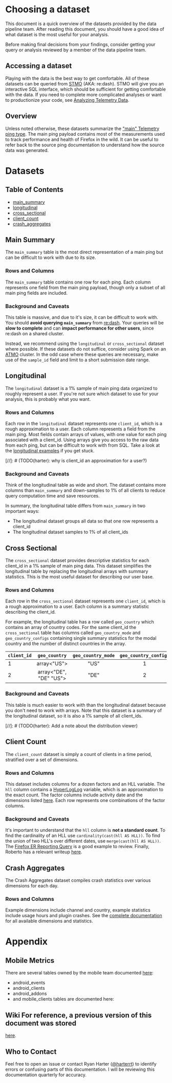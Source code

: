 # Choosing a dataset

This document is a quick overview of the datasets provided by the data pipeline
team.  After reading this document, you should have a good idea of what dataset
is the most useful for your analysis.

Before making final decisions from your findings, consider getting your query
or analysis reviewed by a member of the data pipeline team.

## Accessing a dataset

Playing with the data is the best way to get comfortable.  All of these
datasets can be queried from [STMO](http://sql.telemetry.mozilla.org) (AKA:
re:dash).  STMO will give you an interactive SQL interface, which should be
sufficient for getting comfortable with the data.  If you need to complete more
complicated analyses or want to productionize your code, see [Analyzing
Telemetry Data](analyzing_telemetry_data.md).

## Overview

Unless noted otherwise, these datasets summarize the ["main" Telemetry ping
type](https://gecko.readthedocs.io/en/latest/toolkit/components/telemetry/telemetry/data/main-ping.html).
The main ping payload contains most of the measurements used to track
performance and health of Firefox in the wild.  It can be useful to refer back
to the source ping documentation to understand how the source data was
generated.

# Datasets
## Table of Contents
* [main_summary](#main-summary)
* [longitudinal](#longitudinal)
* [cross_sectional](#cross-sectional)
* [client_count](#client-count)
* [crash_aggregates](#crash-aggregates)

## Main Summary
The `main_summary` table is the most direct representation of a main ping but
can be difficult to work with due to its size. 

### Rows and Columns
The `main_summary` table contains one row for each ping.  Each column
represents one field from the main ping payload, though only a subset of all
main ping fields are included.

### Background and Caveats
This table is massive, and due to it's size, it can be difficult to work with.
You should **avoid querying `main_summary`** from
[re:dash](sql.telemetry.mozilla.com).  Your queries will be **slow to
complete** and can **impact performance for other users**, since re:dash on a
shared cluster.

Instead, we recommend using the `longitudinal` or `cross_sectional` dataset
where possible.  If these datasets do not suffice, consider using Spark on an
[ATMO](analysis.telemetry.mozilla.com) cluster.  In the odd case where these
queries are necessary, make use of the `sample_id` field and limit to a short
submission date range.

## Longitudinal

The `longitudinal` dataset is a 1% sample of main ping data organized to
roughly represent a user. If you're not sure which dataset to use for your
analysis, this is probably what you want.

### Rows and Columns
Each row in the `longitudinal` dataset represents one `client_id`, which is a
rough approximation to a user.  Each column represents a field from the main
ping.  Most fields contain arrays of values, with one value for each ping
associated with a client_id. Using arrays give you access to the raw data from
each ping, but can be difficult to work with from SQL.  Take a look at the
[longitudinal examples](longitudinal_examples.md) if you get stuck.

[//]: # (TODO(harter): why is client_id an approximation for a user?)

### Background and Caveats
Think of the longitudinal table as wide and short.  The dataset contains more
columns than `main_summary` and down-samples to 1% of all clients to reduce
query computation time and save resources.

In summary, the longitudinal table differs from `main_summary` in two important
ways:
* The longitudinal dataset groups all data so that one row represents a client_id
* The longitudinal dataset samples to 1% of all client_ids

## Cross Sectional

The `cross_sectional` dataset provides descriptive statistics for each
client_id in a 1% sample of main ping data. This dataset simplifies the
longitudinal table by replacing the longitudinal arrays with summary
statistics. This is the most useful dataset for describing our user base.

### Rows and Columns
Each row in the `cross_sectional` dataset represents one `client_id`, which is
a rough approximation to a user.  Each column is a summary statistic describing
the client_id.

For example, the longitudinal table has a row called `geo_country` which
contains an array of country codes. For the same client_id the
`cross_sectional` table has columns called `geo_country_mode` and
`geo_country_configs` containing single summary statistics for the modal country and the
number of distinct countries in the array.

| `client_id` | `geo_country`          | `geo_country_mode` | `geo_country_configs`|
| ----------- |:----------------------:|:------------------:|:--------------------:|
| 1           | array<"US">            | "US"               | 1                    |
| 2           | array<"DE", "DE" "US"> | "DE"               | 2                    |

### Background and Caveats


This table is much easier to work with than the longitudinal dataset because
you don't need to work with arrays.  Note that this dataset is a summary of the
longitudinal dataset, so it is also a 1% sample of all client_ids. 

[//]: # (TODO(harter): Add a note about the distribution viewer)

## Client Count
The `client_count` dataset is simply a count of clients in a time period,
stratified over a set of dimensions.

### Rows and Columns
This dataset includes columns for a dozen factors and an HLL variable.
The `hll` column contains a [HyperLogLog](https://en.wikipedia.org/wiki/HyperLogLog) variable, which is an approximation to the exact count.
The factor columns include activity date and the dimensions listed [here](https://github.com/mozilla/telemetry-batch-view/blob/master/src/main/scala/com/mozilla/telemetry/views/ClientCountView.scala#L22).
Each row represents one combinations of the factor columns.

### Background and Caveats
It's important to understand that the `hll` column is **not a standard count**.
To find the cardinality of an HLL use `cardinality(cast(hll AS HLL))`.
To find the union of two HLL's over different dates, use `merge(cast(hll AS HLL))`.
The [Firefox ER Reporting Query](https://sql.telemetry.mozilla.org/queries/81/source#129) is a good example to review.
Finally, Roberto has a relevant writeup [here](https://robertovitillo.com/2016/04/12/measuring-product-engagment-at-scale/).

## Crash Aggregates
The Crash Aggregates dataset compiles crash statistics over various dimensions for each day.

### Rows and Columns
Example dimensions include channel and country, example statistics include
usage hours and plugin crashes. See the [complete documentation](CrashAggregateView.md) for all
available dimensions and statistics.

# Appendix

## Mobile Metrics

There are several tables owned by the mobile team documented
[here](https://wiki.mozilla.org/Mobile/Metrics/Redash): 

* android_events
* android_clients
* android_addons
* and mobile_clients tables are documented here: 

## Wiki For reference, a previous version of this document was stored
[here](https://wiki.mozilla.org/Telemetry/Available_Telemetry_Datasets_and_their_Applications).

## Who to Contact

Feel free to open an issue or contact Ryan Harter
([@harterrt](https://github.com/harterrt)) to identify errors or confusing
parts of this documentation.  I will be reviewing this documentation quarterly
for accuracy.
